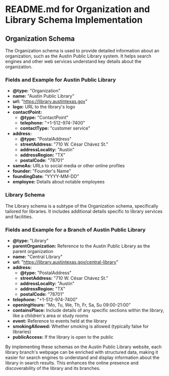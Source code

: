 
# README.md for Organization and Library Schema Implementation

## Organization Schema

The Organization schema is used to provide detailed information about an organization, such as the Austin Public Library system. It helps search engines and other web services understand key details about the organization.

### Fields and Example for Austin Public Library

- **@type:** "Organization"
- **name:** "Austin Public Library"
- **url:** "https://library.austintexas.gov"
- **logo:** URL to the library's logo
- **contactPoint:** 
  - **@type:** "ContactPoint"
  - **telephone:** "+1-512-974-7400"
  - **contactType:** "customer service"
- **address:** 
  - **@type:** "PostalAddress"
  - **streetAddress:** "710 W. César Chávez St."
  - **addressLocality:** "Austin"
  - **addressRegion:** "TX"
  - **postalCode:** "78701"
- **sameAs:** URLs to social media or other online profiles
- **founder:** "Founder's Name"
- **foundingDate:** "YYYY-MM-DD"
- **employee:** Details about notable employees

### Library Schema

The Library schema is a subtype of the Organization schema, specifically tailored for libraries. It includes additional details specific to library services and facilities.

### Fields and Example for a Branch of Austin Public Library

- **@type:** "Library"
- **parentOrganization:** Reference to the Austin Public Library as the parent organization
- **name:** "Central Library"
- **url:** "https://library.austintexas.gov/central-library"
- **address:** 
  - **@type:** "PostalAddress"
  - **streetAddress:** "710 W. César Chávez St."
  - **addressLocality:** "Austin"
  - **addressRegion:** "TX"
  - **postalCode:** "78701"
- **telephone:** "+1-512-974-7400"
- **openingHours:** "Mo, Tu, We, Th, Fr, Sa, Su 09:00-21:00"
- **containsPlace:** Include details of any specific sections within the library, like a children's area or study rooms
- **event:** Reference to events held at the library
- **smokingAllowed:** Whether smoking is allowed (typically false for libraries)
- **publicAccess:** If the library is open to the public

By implementing these schemas on the Austin Public Library website, each library branch's webpage can be enriched with structured data, making it easier for search engines to understand and display information about the library in search results. This enhances the online presence and discoverability of the library and its branches.
